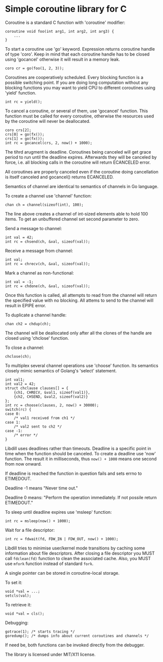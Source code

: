 # Simple coroutine library for C

Coroutine is a standard C function with 'coroutine' modifier:

```
coroutine void foo(int arg1, int arg2, int arg3) {
    ...
}
```

To start a coroutine use 'go' keyword. Expression returns coroutine handle of
type 'coro'. Keep in mind that each coroutine handle has to be closed using
'gocancel' otherwise it will result in a memory leak.

`coro cr = go(foo(1, 2, 3));`

Coroutines are cooperatively scheduled. Every blocking function is a possible
switching point. If you are doing long computation without any blocking
functions you may want to yield CPU to different coroutines using 'yield'
function.

`int rc = yield();`

To cancel a coroutine, or several of them, use 'gocancel' function. This
function must be called for every coroutine, otherwise the resources used
by the coroutine will never be deallocated.

```
coro crs[2];
crs[0] = go(fx());
crs[1] = go(fx());
int rc = gocancel(crs, 2, now() + 1000);
```

The tihrd arugment is deadline. Coroutines being canceled will get grace period
to run until the deadline expires. Afterwards they will be canceled by force,
i.e. all blocking calls in the coroutine will return ECANCELED error.

All coroutines are properly canceled even if the coroutine doing cancellation
is itself canceled and gocancel() returns ECANCELED.

Semantics of channel are identical to semantics of channels in Go language.

To create a channel use 'channel' function:

`chan ch = channel(sizeof(int), 100);`

The line above creates a channel of int-sized elements able to hold 100 items.
To get an unbuffered channel set second parameter to zero.


Send a message to channel:

```
int val = 42;
int rc = chsend(ch, &val, sizeof(val));
```

Receive a message from channel:

```
int val;
int rc = chrecv(ch, &val, sizeof(val));
```

Mark a channel as non-functional:

```
int val = -1;
int rc = chdone(ch, &val, sizeof(val));
```

Once this function is called, all attempts to read from the channel will
return the specified value with no blocking. All attems to send to the channel
will result in EPIPE error.

To duplicate a channel handle:

`chan ch2 = chdup(ch);`

The channel will be deallocated only after all the clones of the handle
are closed using 'chclose' function.

To close a channel:

`chclose(ch);`

To multiplex several channel operations use 'choose' function. Its semantics
closely mimic semantics of Golang's 'select' statement.

```
int val1;
int val2 = 42;
struct chclause clauses[] = {
    {ch1, CHRECV, &val1, sizeof(val1)},
    {ch2, CHSEND, &val2, sizeof(val2)}
};
int rc = choose(clauses, 2, now() + 30000);
switch(rc) {
case 0:
    /* val1 received from ch1 */
case 1:
    /* val2 sent to ch2 */
case -1:
    /* error */
}
```

Libdill uses deadlines rather than timeouts. Deadline is a specific
point in time when the function should be canceled. To create a deadline
use 'now' function. The result it in milliseconds, thus `now() + 1000` means
one second from now onward.

If deadline is reached the function in question fails and sets errno to
ETIMEDOUT.

Deadline -1 means "Never time out."

Deadline 0 means: "Perform the operation immediately. If not possile return
ETIMEDOUT."

To sleep until deadline expires use 'msleep' function:

`int rc = msleep(now() + 1000);`

Wait for a file descriptor:

`int rc = fdwait(fd, FDW_IN | FDW_OUT, now() + 1000);`

Libdill tries to minimise user/kernel mode transitions by caching some
information about file descriptors. After closing a file descriptor you MUST
call `fdclean(fd)` function to clean the associated cache. Also, you MUST use
`mfork` function instead of standard `fork`.

A single pointer can be stored in coroutine-local storage.

To set it:

```
void *val = ...;
setcls(val);
```

To retrieve it:

```
void *val = cls();
```

Debugging:

```
gotrace(1); /* starts tracing */
goredump(); /* dumps info about current coroutines and channels */
```

If need be, both functions can be invoked directly from the debugger.

The library is licensed under MIT/X11 license.
